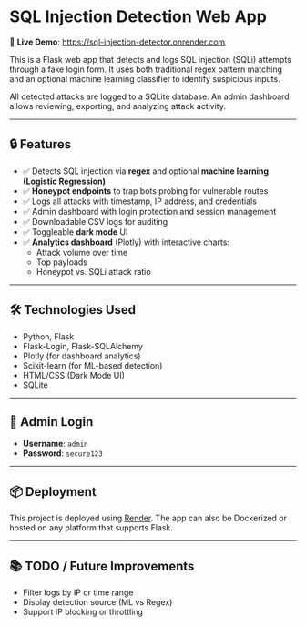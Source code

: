 # SQL Injection Detection Web App

🔗 **Live Demo**: https://sql-injection-detector.onrender.com

This is a Flask web app that detects and logs SQL injection (SQLi) attempts through a fake login form. It uses both traditional regex pattern matching and an optional machine learning classifier to identify suspicious inputs.

All detected attacks are logged to a SQLite database. An admin dashboard allows reviewing, exporting, and analyzing attack activity.

---

## 🔒 Features

- ✅ Detects SQL injection via **regex** and optional **machine learning (Logistic Regression)**
- ✅ **Honeypot endpoints** to trap bots probing for vulnerable routes
- ✅ Logs all attacks with timestamp, IP address, and credentials
- ✅ Admin dashboard with login protection and session management
- ✅ Downloadable CSV logs for auditing
- ✅ Toggleable **dark mode** UI
- ✅ **Analytics dashboard** (Plotly) with interactive charts:
  - Attack volume over time
  - Top payloads
  - Honeypot vs. SQLi attack ratio

---

## 🛠 Technologies Used

- Python, Flask
- Flask-Login, Flask-SQLAlchemy
- Plotly (for dashboard analytics)
- Scikit-learn (for ML-based detection)
- HTML/CSS (Dark Mode UI)
- SQLite

---

## 🧠 Admin Login

- **Username**: `admin`
- **Password**: `secure123`

---

## 📦 Deployment

This project is deployed using [Render](https://render.com). The app can also be Dockerized or hosted on any platform that supports Flask.

---

## 📚 TODO / Future Improvements

- Filter logs by IP or time range
- Display detection source (ML vs Regex)
- Support IP blocking or throttling
